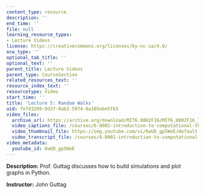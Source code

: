 ```yaml
---
content_type: resource
description: ''
end_time: ''
file: null
learning_resource_types:
- Lecture Videos
license: https://creativecommons.org/licenses/by-nc-sa/4.0/
ocw_type: ''
optional_tab_title: ''
optional_text: ''
parent_title: Lecture Videos
parent_type: CourseSection
related_resources_text: ''
resource_index_text: ''
resourcetype: Video
start_time: ''
title: 'Lecture 5: Random Walks'
uid: fe743209-0d3f-0ab2-5974-6a105ebe5f63
video_files:
  archive_url: https://archive.org/download/MIT6.0002F16/MIT6_0002F16_lec05_300k.mp4
  video_captions_file: /courses/6-0002-introduction-to-computational-thinking-and-data-science-fall-2016/5044d4e030c55242ba24395be426ea82_6wUD_gp5WeE.vtt
  video_thumbnail_file: https://img.youtube.com/vi/6wUD_gp5WeE/default.jpg
  video_transcript_file: /courses/6-0002-introduction-to-computational-thinking-and-data-science-fall-2016/03bf169bf222218a135955bf39ee3b2e_6wUD_gp5WeE.pdf
video_metadata:
  youtube_id: 6wUD_gp5WeE
---
```


**Description:** Prof. Guttag discusses how to build simulations and plot graphs in Python.

**Instructor:** John Guttag


